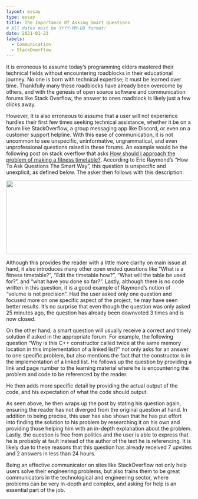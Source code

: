 ```yaml
---
layout: essay
type: essay
title: The Importance Of Asking Smart Questions
# All dates must be YYYY-MM-DD format!
date: 2021-01-23
labels:
  - Communication
  - StackOverflow
---
```

It is erroneous to assume today’s programming elders mastered their technical fields without encountering roadblocks in their educational journey. No one is born with technical expertise; it must be learned over time. Thankfully many these roadblocks have already been overcome by others, and with the genesis of open source software and communication forums like Stack Overflow, the answer to ones roadblock is likely just a few clicks away.

However, It is also erroneous to assume that a user will not experience hurdles their first few times seeking technical assistance, whether it be on a forum like StackOverflow,  a group messaging app like Discord, or even on a customer support helpline. With this ease of communication, it is not uncommon to see unspecific, uninformative, ungrammatical, and even unprofessional questions raised in these forums. An example would be the following post on stack overflow that asks [How should I approach the problem of making a fitness timetable?]( https://stackoverflow.com/questions/65865127/how-should-i-approach-the-problem-of-making-a-fitness-timetable). According to Eric Raymond’s “How To Ask Questions The Smart Way”, this question is unspecific and unexplicit, as defined below. The asker then follows with this description: 



<img class="float-left" width="900px" height="200px" src="https://github.com/greent3/greent3.github.io/blob/master/images/badCode1.PNG" />


Although this provides the reader with a little more clarity on main issue at hand, it also introduces many other open ended questions like “What is a fitness timetable?”, “Edit the timetable how?”, “What will the table be used for?”, and “what have you done so far?”. Lastly, although there is no code written in this question, it is a good example of Raymond’s notion of “volume is not precision”. Had the user asked only one question and focused more on one specific aspect of the project, he may have seen better results. It’s no surprise that even though the question was only asked 25 minutes ago, the question has already been downvoted 3 times and is now closed. 

On the other hand, a smart question will usually receive a correct and timely solution if asked in the appropriate forum. For example, the following question “Why is this C++ constructor called twice at the same memory location in this implementation of a linked list?” not only asks for an answer to one specific problem, but also mentions the fact that the constructor is in the implementation of a linked list.  He follows up the question by providing a link and page number to the learning material where he is encountering the problem and code to be referenced by the reader. 




He then adds more specific detail by providing the actual output of the code, and his expectation of what the code should output. 




As seen above, he then wraps up the post by stating his question again, ensuring the reader has not diverged from the original question at hand. In addition to being precise, this user has also shown that he has put effort into finding the solution to his problem by researching it on his own and providing those helping him with an in-depth explanation about the problem. Lastly, the question is free from politics and the user is able to express that he is probably at fault instead of the author of the text he is referencing. It is likely due to these reasons that this question has already received 7 upvotes and 2 answers in less than 24 hours. 

Being an effective communicator on sites like StackOverflow not only help users solve their engineering problems, but also trains them to be great communicators in the technological and engineering sector, where problems can be very in-depth and complex, and asking for help is an essential part of the job. 
